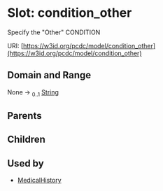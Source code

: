 
# Slot: condition_other


Specify the "Other" CONDITION

URI: [https://w3id.org/pcdc/model/condition_other](https://w3id.org/pcdc/model/condition_other)


## Domain and Range

None &#8594;  <sub>0..1</sub> [String](types/String.md)

## Parents


## Children


## Used by

 * [MedicalHistory](MedicalHistory.md)
